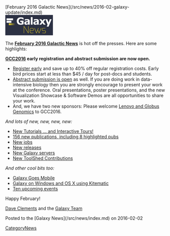 <div class='newsItemHeader'>[February 2016 Galactic News](/src/news/2016-02-galaxy-update/index.md)</div>

<div class='right'>
<a href='/src/galaxy-updates/2016-01/index.md'><img src="/src/images/galaxy-logos/GalaxyNews.png" alt="It's a new year in the Galaxy!" width=150 /></a><br />
</div>

The **[February 2016 Galactic News](/src/galaxy-updates/2016-02/index.md)** is hot off the presses.  Here are some highlights:

**[GCC2016](/src/galaxy-updates/2016-02/index.md#gcc2016) early registration and abstract submission are now open.**  
* [Register early](/src/galaxy-updates/2016-02/index.md#gcc2016-early-registration-is-open) and save up to 40% off regular registration costs. Early bird prices start at less than $45 / day for post-docs and students.
* [Abstract submission is open](/src/galaxy-updates/2016-02/index.md#gcc2016-abstract-submission-is-open) as well. If you are doing work in data-intensive biology then you are strongly encourage to present your work at the conference.  Oral presentations, poster presentations, and the new Visualization Showcase & Software Demos are all opportunities to share your work.
* And, we have two new sponsors: Please welcome [Lenovo and Globus Genomics](/src/galaxy-updates/2016-02/index.md#sponsors) to GCC2016.   

*And lots of new, new, new, new:*

* [New Tutorials ... and Interactive Tours!](/src/galaxy-updates/2016-02/index.md#new-tutorials--and-tours) 
* [156 new publications, including 8 highlighted pubs](/src/galaxy-updates/2016-02/index.md#new-papers)
* [New jobs](/src/galaxy-updates/2016-02/index.md#whos-hiring)
* [New releases](/src/galaxy-updates/2016-02/index.md#releases)
* [New Galaxy servers](/src/galaxy-updates/2016-02/index.md#new-public-galaxy-servers)
* [New ToolShed Contributions](/src/galaxy-updates/2016-02/index.md#toolshed-contributions)

*And other cool bits too:*

* [Galaxy Goes Mobile](/src/galaxy-updates/2016-02/index.md#galaxy-goes-mobile)
* [Galaxy on Windows and OS X using Kitematic](/src/galaxy-updates/2016-02/index.md#galaxy-on-windows-and-os-x-using-kitematic)
* [Ten upcoming events](/src/galaxy-updates/2016-02/index.md#upcoming-events)

Happy February!

[Dave Clements](/src/people/dave-clements/index.md) and the [Galaxy Team](/src/galaxy-team/index.md)

<div class='newsItemFooter'>Posted to the [Galaxy News](/src/news/index.md) on 2016-02-02 </div>

[CategoryNews](/src/category-news/index.md)
